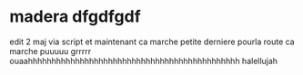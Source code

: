 # madera dfgdfgdf
edit 2 maj via script
et maintenant ca marche
petite derniere pourla route
ca marche puuuuu
grrrrr ouaahhhhhhhhhhhhhhhhhhhhhhhhhhhhhhhhhhhhhhhhhhhhh
halellujah
